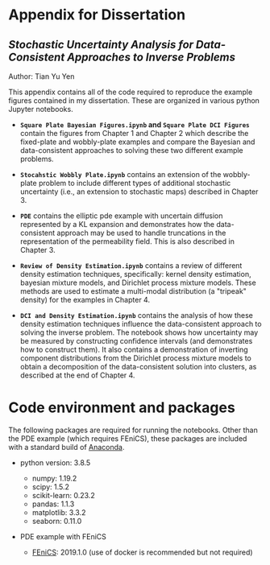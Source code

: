 # Appendix for Dissertation
## *Stochastic Uncertainty Analysis for Data-Consistent Approaches to Inverse Problems*

Author: Tian Yu Yen

This appendix contains all of the code required to reproduce the example figures contained in my dissertation. 
These are organized in various python Jupyter notebooks.

* **`Square Plate Bayesian Figures.ipynb` and `Square Plate DCI Figures`** contain the figures from Chapter 1 and Chapter 2 which describe the fixed-plate and wobbly-plate examples and compare the Bayesian and data-consistent approaches to solving these two different example problems.

* **`Stocahstic Wobbly Plate.ipynb`** contains an extension of the wobbly-plate problem to include different types of additional stochastic uncertainty (i.e., an extension to stochastic maps) described in Chapter 3.

* **`PDE`** contains the elliptic pde example with uncertain diffusion represented by a KL expansion and demonstrates how the data-consistent approach may be used to handle truncations in the representation of the permeability field. This is also described in Chapter 3.

* **`Review of Density Estimation.ipynb`** contains a review of different density estimation techniques, specifically: kernel density estimation, bayesian mixture models, and Dirichlet process mixture models. These methods are used to estimate a multi-modal distribution (a "tripeak" density) for the examples in Chapter 4.

* **`DCI and Density Estimation.ipynb`** contains the analysis of how these density estimation techniques influence the data-consistent approach to solving the inverse problem. The notebook shows how uncertainty may be measured by constructing confidence intervals (and demonstrates how to construct them). It also contains a demonstration of inverting component distributions from the Dirichlet process mixture models to obtain a decomposition of the data-consistent solution into clusters, as described at the end of Chapter 4.

# Code environment and packages

The following packages are required for running the notebooks. Other than the PDE example (which requires FEniCS), these packages are included with a standard build of [Anaconda](https://www.anaconda.com/).

* python version: 3.8.5
  * numpy: 1.19.2
  * scipy: 1.5.2
  * scikit-learn:  0.23.2
  * pandas: 1.1.3
  * matplotlib: 3.3.2
  * seaborn: 0.11.0

* PDE example with FEniCS
  * [FEniCS](https://fenicsproject.org/): 2019.1.0 (use of docker is recommended but not required)
